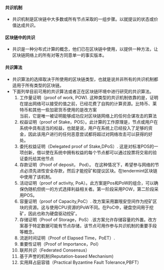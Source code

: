 #### 共识机制

- 共识机制是区块链中大多数或所有节点采取的一组步骤。以就提议的状态或价值达成共识。

#### 区块链中的共识

- 共识是一种分布式计算的概念，他们已在区块链中使用，以提供一种方法，让区块链网络上的所有对等方同意单一的事实版本。

#### 共识算法

- 共识算法的选择取决于所使用的区块链类型，也就是说并非所有的共识机制都适用于所有类型的区块链。
- 下面列举目前可用的共识算法或者正在区块链环境中进行研究的共识算法。
    1. 工作量证明（proof of work, POW).
       这种类型的共识机制依靠的是，证明在提出网络可以接受的值之前，已经花费了自购的计算资源。比特币、莱特币和其他一些加密货币使用的是改方案  
       当前，它是唯一被证明能够成功应对区块链网络上的任何合谋攻击的算法
    2. 权益证明（proof of Stake，POS）。此计算的工作原理是，节点或用户在系统中具有适当的权益，也就是说，用户在系统上已经投入了足够的资金，因此该用户进行的任何恶意尝试都将超过对网络攻击可以获得的好处。
    3. 委托权益证明（Delegated proof of Stake,DPoS）. 这是对标准POS的一项创新，借以使在系统中拥有权益的每个节点都可以通过投票将交易的验证委托给其他节点
    4. 存款证明（Proof of deposit， Pod）。 在这种情况下，希望参与网络的节点必须先进性安全存款，然后才能挖矿和提议区块。在tendermint区块链中使用了该机制。
    5. 活动证明（proof of activity, PoA）。此方案是Pos和PoW的组合，可以确保伪随机但统一的方式选择利益相关者。第一阶段采用POW，第二阶段采用POS。
    6. 容量证明（proof of Capacity,PoC）. 改方案采用赢哦安空间作为挖矿区块的资源。这与使用CPU资源的PoW不同。在PoC中，硬盘空间用于挖矿，因此也称为硬盘驱动挖矿。
    7. 存储证明（Proof of Storage，PoS）.该方案允许存储容量的外置。改方案基于特定数据可能有节点存储，该节点可用作参与共识机制的重要手段等概念。
    8. 流逝时间证明（Proof of Elapsed Time，PoET）.
    9. 重要性证明（Proof of Importance，PoI）
    10. 联邦共识（Federated Consensus）
    11. 基于声誉的机制(Reputation-based Mechanism)
    12. 实用拜占庭容错（Practical Byzantine Fault Tolerance,PBFT）
